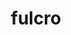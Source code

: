 ---
codehost: https://github.com/https://github.com/fulcrologic/fulcro
logohandle: fulcrologic
sort: fulcro
title: fulcro
website: https://fulcro.fulcrologic.com/
---